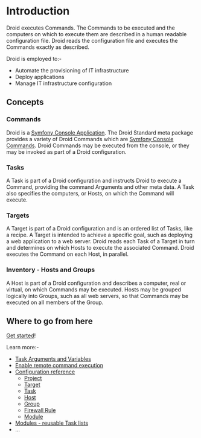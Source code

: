 # Introduction

Droid executes Commands.  The Commands to be executed and the computers on
which to execute them are described in a human readable configuration file.
Droid reads the configuration file and executes the Commands exactly as
described.

Droid is employed to:-

- Automate the provisioning of IT infrastructure
- Deploy applications
- Manage IT infrastructure configuration

## Concepts

### Commands

Droid is a [Symfony Console Application][symfony-console].  The Droid Standard
meta package provides a variety of Droid Commands which are [Symfony Console
Commands][symfony-command].  Droid Commands may be executed from the console, or
they may be invoked as part of a Droid configuration.

### Tasks

A Task is part of a Droid configuration and instructs Droid to execute a
Command, providing the command Arguments and other meta data.  A Task also
specifies the computers, or Hosts, on which the Command will execute.

### Targets

A Target is part of a Droid configuration and is an ordered list of Tasks, like
a recipe.  A Target is intended to achieve a specific goal, such as deploying a
web application to a web server.  Droid reads each Task of a Target in turn and
determines on which Hosts to execute the associated Command.  Droid executes
the Command on each Host, in parallel.

### Inventory - Hosts and Groups

A Host is part of a Droid configuration and describes a computer, real or
virtual, on which Commands may be executed.  Hosts may be grouped logically
into Groups, such as all web servers, so that Commands may be executed on all
members of the Group.

## Where to go from here

[Get started][get-started]!

Learn more:-

- [Task Arguments and Variables][task-args]
- [Enable remote command execution][remote-exec]
- [Configuration reference][conf-index]
  - [Project][conf-project]
  - [Target][conf-target]
  - [Task][conf-task]
  - [Host][conf-host]
  - [Group][conf-group]
  - [Firewall Rule][conf-fw]
  - [Module][conf-module]
- [Modules - reusable Task lists][modules]
- ...

[index]: </index.html> "Introduction"
[get-started]: </getting-started.html> "Getting started"
[task-args]: </task-arguments-and-variables.html> "Task Arguments and Variables"
[remote-exec]: </enable-remote-command-execution.html> "Enable remote command execution"
[conf-index]: </configuration-reference/index.html> "Configuration Reference"
[conf-fw]: </configuration-reference/firewall-rule.html> "Firewall Rule configuration"
[conf-group]: </configuration-reference/group.html> "Group configuration"
[conf-host]: </configuration-reference/host.html> "Host configuration"
[conf-module]: </configuration-reference/module.html> "Module configuration"
[conf-project]: </configuration-reference/project.html> "Project configuration"
[conf-target]: </configuration-reference/target.html> "Target configuration"
[conf-task]: </configuration-reference/task.html> "Task configuration"
[hacking]: </hacking.html> "hacking"
[modules]: </modules.html> "Modules"
[command-plugins]: </command-plugins.html> "command-plugins"
[symfony-console]: <https://symfony.com/doc/current/components/console.html> "The Console Component"
[symfony-command]: <https://symfony.com/doc/current/console.html> "Console Commands"
